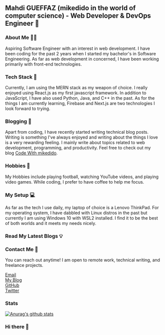 ## Mahdi GUEFFAZ (mikedido in the world of computer science) - Web Developer & DevOps Engineer 👋

### About Me 👨‍💻

Aspiring Software Engineer with an interest in web development. I have been coding for the past 2 years when I started my bachelor's in Software Engineering. As far as web development in concerned, I have been working primarily with front-end technologies.

### Tech Stack 🧱

Currently, I am using the MERN stack as my weapon of choice. I really enjoyed using React.js as my first javascript framework. In addition to JavaScript, I have also used Python, Java, and C++ in the past. As for the things I am currently learning, Firebase and Next.js are two technologies I look forward to trying.

### Blogging 📜

Apart from coding, I have recently started writing technical blog posts. Writing is something I've always enjoyed and writing about the things I love is a very rewarding feeling. I mainly write about topics related to web development, programming, and productivity. Feel free to check out my blog [Code With mikedido](https://mikedido.github.io/).

### Hobbies 🐧

My Hobbies include playing football, watching YouTube videos, and playing video games. While coding, I prefer to have coffee to help me focus.

### My Setup 💻

As far as the tech I use daily, my laptop of choice is a Lenovo ThinkPad. For my operating system, I have dabbled with Linux distros in the past but currently I am using Windows 10 with WSL2 installed. I find it to be the best of both worlds and it meets my needs nicely.

### Read My Latest Blogs 💡



### Contact Me 💌

You can reach out anytime! I am open to remote work, technical writing, and freelance projects.

<a href="mailto:mahdi.gueffaz@gmail.com">Email</a><br/>
[My Blog](https://mikedido.github.io/)<br/>
[GitHub](https://github.com/mikedido)<br/>
[Twitter](https://twitter.com/gueffazm)<br/>

### Stats
[![Anurag's github stats](https://github-readme-stats.vercel.app/api?username=mikedido)](https://github.com/anuraghazra/github-readme-stats)

### Hi there 👋

<!--
**mikedido/mikedido** is a ✨ _special_ ✨ repository because its `README.md` (this file) appears on your GitHub profile.

Here are some ideas to get you started:

- 🔭 I’m currently working on ...
- 🌱 I’m currently learning ...
- 👯 I’m looking to collaborate on ...
- 🤔 I’m looking for help with ...
- 💬 Ask me about ...
- 📫 How to reach me: ...
- 😄 Pronouns: ...
- ⚡ Fun fact: ...
-->
